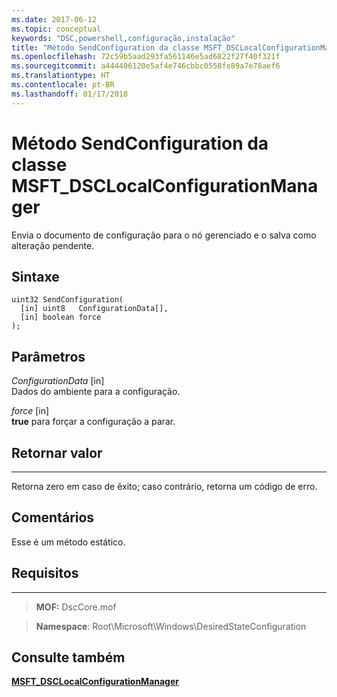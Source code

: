 ```yaml
---
ms.date: 2017-06-12
ms.topic: conceptual
keywords: "DSC,powershell,configuração,instalação"
title: "Método SendConfiguration da classe MSFT_DSCLocalConfigurationManager"
ms.openlocfilehash: 72c59b5aad293fa561146e5ad6822f27f40f321f
ms.sourcegitcommit: a444406120e5af4e746cbbc0558fe89a7e78aef6
ms.translationtype: HT
ms.contentlocale: pt-BR
ms.lasthandoff: 01/17/2018
---
```

# <a name="sendconfiguration-method-of-the-msftdsclocalconfigurationmanager-class"></a>Método SendConfiguration da classe MSFT_DSCLocalConfigurationManager

Envia o documento de configuração para o nó gerenciado e o salva como alteração pendente.

<a name="syntax"></a>Sintaxe
------

```mof
uint32 SendConfiguration(
  [in] uint8   ConfigurationData[],
  [in] boolean force
);
```

<a name="parameters"></a>Parâmetros
----------

*ConfigurationData* \[in\]  
Dados do ambiente para a configuração.

*force* \[in\]  
**true** para forçar a configuração a parar.

## <a name="return-value"></a>Retornar valor
------------

Retorna zero em caso de êxito; caso contrário, retorna um código de erro.

## <a name="remarks"></a>Comentários

Esse é um método estático.

## <a name="requirements"></a>Requisitos
------------
>**MOF:** DscCore.mof

>**Namespace**: Root\Microsoft\Windows\DesiredStateConfiguration


## <a name="see-also"></a>Consulte também


[**MSFT_DSCLocalConfigurationManager**](msft-dsclocalconfigurationmanager.md)


 

 



